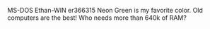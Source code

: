 MS-DOS Ethan-WIN er366315
Neon Green is my favorite color.
Old computers are the best!
Who needs more than 640k of RAM?

